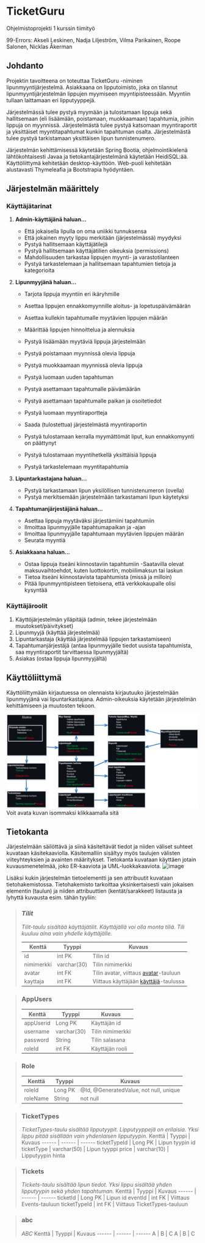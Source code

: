 # TicketGuru
Ohjelmistoprojekti 1 kurssin tiimityö

99-Errors: Akseli Leskinen, Nadja Liljeström, Vilma Parikainen, Roope Salonen, Nicklas Åkerman

## Johdanto

Projektin tavoitteena on toteuttaa TicketGuru -niminen lipunmyyntijärjestelmä. Asiakkaana on lipputoimisto, joka on tilannut lipunmyyntijärjestelmän lippujen myymiseen myyntipisteessään. Myyntiin tullaan laittamaan eri lipputyyppejä.  

Järjestelmässä tulee pystyä myymään ja tulostamaan lippuja sekä hallitsemaan (eli lisäämään, poistamaan, muokkaamaan) tapahtumia, joihin lippuja on myynnissä. Järjestelmästä tulee pystyä katsomaan myyntiraportit ja yksittäiset myyntitapahtumat kunkin tapahtuman osalta. Järjestelmästä tulee pystyä tarkistamaan yksittäisen lipun tunnistenumero.  

Järjestelmän kehittämisessä käytetään Spring Bootia, ohjelmointikielenä lähtökohtaisesti Javaa ja tietokantajärjestelmänä käytetään HeidiSQL:ää. Käyttöliittymä kehitetään desktop-käyttöön. Web-puoli kehitetään alustavasti Thymeleafia ja Bootstrapia hyödyntäen. 

## Järjestelmän määrittely

### Käyttäjätarinat

1. __Admin-käyttäjänä haluan...__
   - Että jokaisella lipulla on oma uniikki tunnuksensa
   - Että jokainen myyty lippu merkitään (järjestelmässä) myydyksi
   - Pystyä hallitsemaan käyttäjätilejä
   - Pystyä hallitsemaan käyttäjätilien oikeuksia (permissions)
   - Mahdollisuuden tarkastaa lippujen myynti- ja varastotilanteen
   - Pystyä tarkastelemaan ja hallitsemaan tapahtumien tietoja ja kategorioita


3. __Lipunmyyjänä haluan...__
   - Tarjota lippuja myyntiin eri ikäryhmille
   - Asettaa lippujen ennakkomyynnille aloitus- ja lopetuspäivämäärän
   - Asettaa kullekin tapahtumalle myytävien lippujen määrän
   - Määrittää lippujen hinnoittelua ja alennuksia
   - Pystyä lisäämään myytäviä lippuja järjestelmään
   - Pystyä poistamaan myynnissä olevia lippuja
   - Pystyä muokkaamaan myynnissä olevia lippuja
  
   - Pystyä luomaan uuden tapahtuman
   - Pystyä asettamaan tapahtumalle päivämäärän
   - Pystyä asettamaan tapahtumalle paikan ja osoitetiedot
  
   - Pystyä luomaan myyntiraportteja
   - Saada (tulostettua) järjestelmästä myyntiraportin
   - Pystyä tulostamaan kerralla myymättömät liput, kun ennakkomyynti on päättynyt
   - Pystyä tulostamaan myyntihetkellä yksittäisiä lippuja
   - Pystyä tarkastelemaan myyntitapahtumia     

4. __Lipuntarkastajana haluan...__
   - Pystyä tarkastamaan lipun yksilöllisen tunnistenumeron (ovella)
   - Pystyä merkitsemään järjestelmään tarkastamani lipun käytetyksi 


6. __Tapahtumanjärjestäjänä haluan...__
   - Asettaa lippuja myytäväksi järjestämiini tapahtumiin
   - Ilmoittaa lipunmyyjälle tapahtumapaikan ja -ajan
   - Ilmoittaa lipunmyyjälle tapahtumaan myytävien lippujen määrän
   - Seurata myyntiä

8. __Asiakkaana haluan...__
   - Ostaa lippuja itseäni kiinnostaviin tapahtumiin
   -Saatavilla olevat maksuvaihtoehdot, kuten luottokortin, mobiilimaksun tai laskun
   - Tietoa itseäni kiinnostavista tapahtumista (missä ja milloin)
   - Pitää lipunmyyntipisteen tietoisena, että verkkokaupalle olisi kysyntää <!--(Voisko tän muotoilla paremmin, eli varaudutaan siihen, että myös verkkokauppa olisi mahdollista toteuttaa ilman muutoksia nykyiseen järjestelmään)-->


### Käyttäjäroolit 
1. Käyttöjärjestelmän ylläpitäjä (admin, tekee järjestelmään muutokset/päivitykset)
2. Lipunmyyjä (käyttää järjestelmää)
3. Lipuntarkastaja (käyttää järjestelmää lippujen tarkastamiseen)
4. Tapahtumanjärjestäjä (antaa lipunmyyjälle tiedot uusista tapahtumista, saa myyntiraportit tarvittaessa lipunmyyjältä)
5. Asiakas (ostaa lippuja lipunmyyjältä)

## Käyttöliittymä

Käyttöliittymään kirjautuessa on olennaista kirjautuuko järjestelmään lipunmyyjänä vai lipuntarkastajana. Admin-oikeuksia käytetään järjestelmän kehittämiseen ja muutosten tekoon. 

<!--![Katastrofi ajalta 2023 09 07 13 47 45](https://github.com/NicklasHH/TicketGuru/assets/117033936/b0fca7bb-b075-429f-973a-4c63afdf7641) (vanha kuva)--> 
![](https://github.com/NicklasHH/TicketGuru/blob/master/TicketGuruN%C3%A4ytt%C3%B6kuva.png)
Voit avata kuvan isommaksi klikkaamalla sitä

## Tietokanta

Järjestelmään säilöttävä ja siinä käsiteltävät tiedot ja niiden väliset suhteet
kuvataan käsitekaaviolla. Käsitemalliin sisältyy myös taulujen välisten viiteyhteyksien ja avainten
määritykset. Tietokanta kuvataan käyttäen jotain kuvausmenetelmää, joko ER-kaaviota ja UML-luokkakaaviota.
![image](https://github.com/NicklasHH/TicketGuru/assets/117033936/3bc18d8d-1f3a-4d97-a931-61a100e671a6)



Lisäksi kukin järjestelmän tietoelementti ja sen attribuutit kuvataan
tietohakemistossa. Tietohakemisto tarkoittaa yksinkertaisesti vain jokaisen elementin (taulun) ja niiden
attribuuttien (kentät/sarakkeet) listausta ja lyhyttä kuvausta esim. tähän tyyliin:

> ### _Tilit_
> _Tilit-taulu sisältää käyttäjätilit. Käyttäjällä voi olla monta tiliä. Tili kuuluu aina vain yhdelle käyttäjälle._
>
> Kenttä | Tyyppi | Kuvaus
> ------ | ------ | ------
> id | int PK | Tilin id
> nimimerkki | varchar(30) |  Tilin nimimerkki
> avatar | int FK | Tilin avatar, viittaus [avatar](#Avatar)-tauluun
> kayttaja | int FK | Viittaus käyttäjään [käyttäjä](#Kayttaja)-taulussa

> ### AppUsers
> Kenttä | Tyyppi | Kuvaus
> ------ | ------ | ------
> appUserid | Long PK | Käyttäjän id
> username | varchar(30) |  Tilin nimimerkki
> password | String | Tilin salasana
> roleId | int FK | Käyttäjän rooli

> ### Role
> Kenttä | Tyyppi | Kuvaus
> ------ | ------ | ------
> roleId | Long PK | @Id, @GeneratedValue, not null, unique
> roleName | String | not null

> ### TicketTypes
> _TicketTypes-taulu sisältää lipputyypit. Lipputyyppejä on erilaisia. Yksi lippu pitää sisällään vain yhdenlaisen lipputyypin._
> Kenttä | Tyyppi | Kuvaus
> ------ | ------ | ------
> ticketTypeId | Long PK | Lipun tyypin id
> ticketType | varchar(50) | Lipun tyyppi
> price | varchar(10) | Lipputyypin hinta

>  ### Tickets
> _Tickets-taulu sisältää lipun tiedot. Yksi lippu sisältää yhden lipputyypin sekä yhden tapahtuman._
> Kenttä | Tyyppi | Kuvaus
> ------ | ------ | ------
> ticketId | Long PK | Lipun id
> eventId | int FK | Viittaus Events-tauluun
> ticketTypeId | int FK | Viittaus TicketTypes-tauluun

>  ### abc
> _ABC_
> Kenttä | Tyyppi | Kuvaus
> ------ | ------ | ------
> A | B | C
> A | B | C

<!--
## Tekninen kuvaus

Teknisessä kuvauksessa esitetään järjestelmän toteutuksen suunnittelussa tehdyt tekniset
ratkaisut, esim.

-   Missä mikäkin järjestelmän komponentti ajetaan (tietokone, palvelinohjelma)
    ja komponenttien väliset yhteydet (vaikkapa tähän tyyliin:
    https://security.ufl.edu/it-workers/risk-assessment/creating-an-information-systemdata-flow-diagram/)
-   Palvelintoteutuksen yleiskuvaus: teknologiat, deployment-ratkaisut yms.
-   Keskeisten rajapintojen kuvaukset, esimerkit REST-rajapinta. Tarvittaessa voidaan rajapinnan käyttöä täsmentää
    UML-sekvenssikaavioilla.
-   Toteutuksen yleisiä ratkaisuja, esim. turvallisuus.

Tämän lisäksi

-   ohjelmakoodin tulee olla kommentoitua
-   luokkien, metodien ja muuttujien tulee olla kuvaavasti nimettyjä ja noudattaa
    johdonmukaisia nimeämiskäytäntöjä
-   ohjelmiston pitää olla organisoitu komponentteihin niin, että turhalta toistolta
    vältytään

## Testaus

Tässä kohdin selvitetään, miten ohjelmiston oikea toiminta varmistetaan
testaamalla projektin aikana: millaisia testauksia tehdään ja missä vaiheessa.
Testauksen tarkemmat sisällöt ja testisuoritusten tulosten raportit kirjataan
erillisiin dokumentteihin.

Tänne kirjataan myös lopuksi järjestelmän tunnetut ongelmat, joita ei ole korjattu.

## Asennustiedot

Järjestelmän asennus on syytä dokumentoida kahdesta näkökulmasta:

-   järjestelmän kehitysympäristö: miten järjestelmän kehitysympäristön saisi
    rakennettua johonkin toiseen koneeseen

-   järjestelmän asentaminen tuotantoympäristöön: miten järjestelmän saisi
    asennettua johonkin uuteen ympäristöön.

Asennusohjeesta tulisi ainakin käydä ilmi, miten käytettävä tietokanta ja
käyttäjät tulee ohjelmistoa asentaessa määritellä (käytettävä tietokanta,
käyttäjätunnus, salasana, tietokannan luonti yms.).

## Käynnistys- ja käyttöohje

Tyypillisesti tässä riittää kertoa ohjelman käynnistykseen tarvittava URL sekä
mahdolliset kirjautumiseen tarvittavat tunnukset. Jos järjestelmän
käynnistämiseen tai käyttöön liittyy joitain muita toimenpiteitä tai toimintajärjestykseen liittyviä asioita, nekin kerrotaan tässä yhteydessä.

Usko tai älä, tulet tarvitsemaan tätä itsekin, kun tauon jälkeen palaat
järjestelmän pariin !

-->
